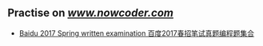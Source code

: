 ## Practise on ***www.nowcoder.com***
- [Baidu 2017 Spring written examination 百度2017春招笔试真题编程题集合](https://www.nowcoder.com/test/4998655/summary)
